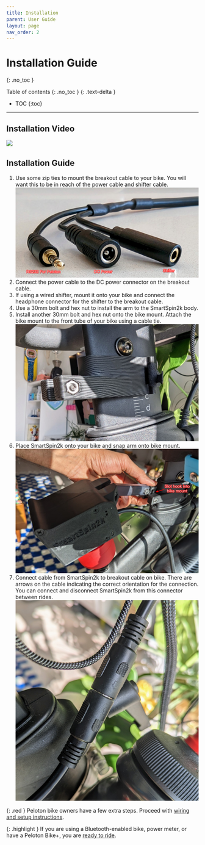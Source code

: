 ```yaml
---
title: Installation
parent: User Guide
layout: page
nav_order: 2
---
```

# Installation Guide
{: .no_toc }

Table of contents
{: .no_toc }
{: .text-delta }
- TOC
{:toc}
---


## Installation Video
![](https://www.youtube.com/watch?v=yVXgECHQq3w)

## Installation Guide
1. Use some zip ties to mount the breakout cable to your bike.  You will want this to be in reach of the power cable and shifter cable. 
![Breakout cable](../images/r3_breakout_cable.png)
1. Connect the power cable to the DC power connector on the breakout cable.
1. If using a wired shifter, mount it onto your bike and connect the headphone connector for the shifter to the breakout cable.
1. Use a 30mm bolt and hex nut to install the arm to the SmartSpin2k body.
1. Install another 30mm bolt and hex nut onto the bike mount.  Attach the bike mount to the front tube of your bike using a cable tie.
![bike mount](../images/bike_mount.jpg)
1. Place SmartSpin2k onto your bike and snap arm onto bike mount.
![Mount SS2K on Bike](../images/SS2K_mounting.jpg)
1. Connect cable from SmartSpin2k to breakout cable on bike.  There are arrows on the cable indicating the correct orientation for the connection. You can connect and disconnect SmartSpin2k from this connector between rides.
![DIN Connector](../images/DIN_connector.jpg)

{: .red }
Peloton bike owners have a few extra steps.  Proceed with [wiring and setup instructions](peloton).

{: .highlight }
If you are using a Bluetooth-enabled bike, power meter, or have a Peloton Bike+, you are [ready to ride](initial-setup). 